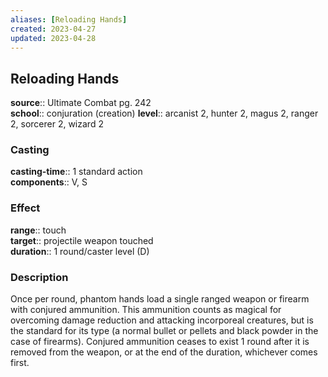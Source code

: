 ```yaml
---
aliases: [Reloading Hands]
created: 2023-04-27
updated: 2023-04-28
---
```


## Reloading Hands

**source**:: Ultimate Combat pg. 242  
**school**:: conjuration (creation)
**level**:: arcanist 2, hunter 2, magus 2, ranger 2, sorcerer 2, wizard 2

### Casting

**casting-time**:: 1 standard action  
**components**:: V, S

### Effect

**range**:: touch  
**target**:: projectile weapon touched  
**duration**:: 1 round/caster level (D)

### Description

Once per round, phantom hands load a single ranged weapon or firearm with conjured ammunition. This ammunition counts as magical for overcoming damage reduction and attacking incorporeal creatures, but is the standard for its type (a normal bullet or pellets and black powder in the case of firearms). Conjured ammunition ceases to exist 1 round after it is removed from the weapon, or at the end of the duration, whichever comes first.
